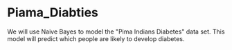 # Piama_Diabties
We will use Naive Bayes to model the "Pima Indians Diabetes" data set. This model will predict which people are likely to develop diabetes.
